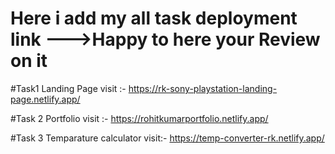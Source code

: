 # Here i add my all task deployment link --->Happy to here your Review on it

#Task1 Landing Page 
visit :- https://rk-sony-playstation-landing-page.netlify.app/

#Task 2 Portfolio
visit :-  https://rohitkumarportfolio.netlify.app/

#Task 3 Temparature calculator
visit:- https://temp-converter-rk.netlify.app/
